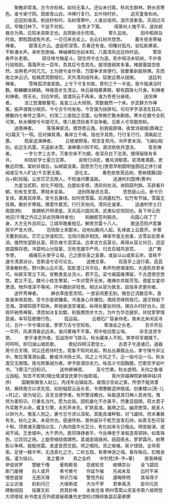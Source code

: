 <!-- { "loadSidebar": true } -->
　　聚散非常准。古今亦标格。如何无事人。还似未归客。秋风生群林。野水资寒色。谁兮谢寸阴。观彼青山白。冲禅行复行。五叶待时折。
　　送天童普和尚。
　　迢迢别海涯。帆挂杪秋时。岛树落寒叶。人谁访祖师。浪开游象急。天阔过鸿迟。早晚归林下。千徒不共知。
　　张秀才下第。
　　得第何人愧不平。道存颜巷亦为荣。应知未丧斯文也。且把新诗乐性情。
　　寄久监收。
　　田中稻熟及时收。颗粒圆成免外求。一日归来古岩上。白云红树共悠悠。
　　暮冬夜坐寄岫禅者。
　　碧落无片云。虚庭积深雪。负春还有谁。彻曙对孤月。岩松影拂翠。不断瀑水声。来听忽绝岫。禅岫禅知也如未知。八面清风远远待时说。
　　寄崇寿怀长老歌。
　　寂住峰兮触星斗。寂住师兮古为道。死中得活未轻詶。不许夜行投晓到。蔼蔼声光一百年。吾其后兮吾其先。振领提纲笑多事。掩扉塞路空依然。龙朔老卢同兀兀。土为貌兮金作骨。万国争求肯便行。我要重新敲铁佛。东西南北休云识。枯槁冥冥颇相忆。天外清风结阵来。狂歌远寄从抛掷。
　　送廷利禅者。
　　雪峰孤顶谁家路。上兮下兮复何故。曾列三千一半徒。我今独满当时数。鲸麟麟龙鳞鳞。坤维高步生清尘。休云裴相慕黄檗。额有圆珠七尺身。利禅者利禅者。倚天长。剑应牢把。或谓风云不再来。谁为苍苍分昼夜。
　　送倧禅者。
　　涪江怒激鲸鳌宅。岌岌三山大倾侧。冥数俄然一个来。步武群方作禅客。振声谓我分纲宗。今兮古兮何匆匆。今吾强为抉辞句。句句字字凛凛生狂风。拂散四七单传之落叶。扫荡二三直指之流蓬。似带微芒敢未剿绝。寒木在握兮全机可笑。秋水横按兮半提可灭。使八极顶目者不自争衡。见斯人兮驾御昂枿。
　　送鼎禅者。
　　落落禅家流。携筇卷云毳。别我振辞锋。夜堂消祖偈(鼎禅之句)霜天飞一鹗。目对弹其滞。春岸立千峰。指也乎其势。行行复行行。清飙起兰蕙。
　　观泉送演禅者。
　　云根漱野泉。照空复照月。冷声曾未消。飞澜似相别。岩近生风雷。天遥新冰雪。演禅乘兴知不知。源流依依共澄洁。
　　答忠禅者。
　　一字七字三五字。万象穷来不为据。夜深月白下沧溟。搜得骊珠有多许。
　　和陆轸学士夏日见寄。
　　良牧归诗匠。雅风消郁蒸。官清难滞爵。吏散远同僧。棠树非烟合。仙槎碧浪乘。因思穷万化(使君早制圆明鉴图冠之序引或闻或见令人旷达)千古更无能。
　　送化主。
　　春色依依笼远树。卷衲搘藤[跳-兆+舜]轻屦。尘世茫茫无限人。不知谁问曹溪路。
　　送通判刘国博(黄中)
　　为星当贰职。权化不相饶。白屋如多恨。清风何处消。岸鸥窥列旆。天辟看升朝。别有生灵意。寒枝未变条。
　　送别陈秘丞古意。
　　悠悠层山云。断兮仍复续。离离双岸草。变兮且兼绿。如何苦雪霜。后凋蠹松竹。松竹有节操。雪霜无伎俩。敢折岁寒枝。赠君作嘉赏。行行天地间。清风在谁掌。
　　送通判学士归南国(杨)
　　旆拥帆开照德星。天风高兴国风清。武夷仙仗知回也。各下祥云到地迎(千理之外应之非此则殊待者也)
　　和酬郎签判殿丞。
　　向国心存了了身。大方无外且同尘。江城早晚重相见。解笑宗雷十八人。
　　歌送范阳卢君兼简华严昱大师。
　　范阳居士来鄞水。动地仙颷向人起。乳峰直上云霞开。步骤天衢到如此。茫茫尘世谁知交。当场问我非相饶。禅家毕竟无他事。古雪岩前曾未消。俄然怅望辞丛室。荷负难兮泪深溢。远幸流方且莫论。再得从容又何日。迢迢故国殊存想。冷碧柯山分指掌。况有觉雄华严师。归去百城共游赏。
　　送广教专使。
　　峨峨石头使乎让祖。己之匪存圣之奚慕。或妄以山或索云斧。音耗不通兮清源派分。吾斯语兮讵可论古。
　　送微文章。
　　双莲亭上送行客。菡萏清香散秋色。野兴断山云片高。孤影澄江月华白。希声险绝堪谁知。大道机存曾未可。纵辟天常立下风。安教类变丛流火。君不见。梁兮阖国难滞留。千古遗恨空悠悠。君又不见。魏兮小桂生寒翠。一华对雪开无休。微禅亦并联芳驾。德星文星仰萧洒。物外情深不等闲。环中趣别非轻舍。相访从容为我言。屈指多求更何者。
　　送怀秀禅者。
　　麻衣草座思灵彻。一食安闲更无别。倏忽迁流数百年。杳杳谁来继其绝。吾兮亦是疏慵辈。冷澹身心存慷恺。偶续灵峰照夜灯。遽泛铁船下沧海。深嗟知困不知休。奔驰骇浪空淹留。纵得长鳌拟何待。堪白头时好白头。因观坏衲秀禅客。清苦如冰复如檗。别我携筇步大方。为叶为华恣披折。伏枕寥寥情意阑。率写狂歌赠行色。
　　孤运铭。
　　云根石广容身待老。南来北来闲且寻讨。五叶一华兮堪对谁。寥寥万古兮空知有。
　　寄海会之长老。
　　百华开后一华开。风递清香远远来。谁问黄梅不平事。照中依旧惹尘埃。
　　杂言送贤专使。
　　使乎谁老作者。百战场中飞铁马。秋水藏来人不知。笑李将军被擒下。阿呵呵。却归湖山唱凯歌。
　　歌纪四明汪君信士。
　　古君子兮道诸已。道器用兮合天理。同尘还若待时生。观象不知何处起。荆丛丛袭莪丛丛。孝兮悌兮非沚中。聚应落落滴仙露。散或泠泠扬士风。风之上兮风之下。近一指兮远一马。秋水澹交无限情。夜光照乘胡为者。伊予匪谓存余力。咏高义兮因胸臆。巴歌百字岩叶书。飞寄汪门旧知识。
　　送仲卿禅德。
　　高兮竺卿。秋水虚明。夫何之象堪云指程。知吾不知笑(理出情谓宜抚掌尔)伽耶城。
　　真州资福禅院新铸钟铭(并序)
　　国朝紫微舍人赵公。丙戌年出镇姑苏。裁情示空岩之客。所恨不能效善财。展转南方以求先觉。如别幅叙云岳长老。令僧惠敏造钟既成。创重楼以[箎-儿+共]之。欲为铭记。且言当使学者。有所警误概也。纵能道其归禅人恶肯信。惟师为善知识。行重名当代。愿为此铭。因机垂化不亦美乎。然重显固陋。荷大君子外奖敢不从命。辄复引寄。夫形声未先。旷默奚准。器用之后。幽灵绝常。故圣人以钟为大。惟圣人则之。袭兮忘兮求以深矣。其能具诸种智。对飞雄辩。但未兼极有生。权化之来。未易穷也。感通传称。昔拘留孙于乾竺造青石钟。如青玉色可容十斛。顶类诸天腹陷众宝。八角四面华光互分。有化如来与日偕出。明宣秘演。或闻不闻。王舍城中。大千界内。匪同铮铮者乎。今岳禅老于准甸造青铜钟。如青珠色。过百钧之用。上旋旁植绕兽蹲熊。其或层城昼闲。祇园夜永。寥寥霜月。射寒影以争辉。殷殷地雷。发虚音而交振。师之唱险。资之继难。寅夕铿铿。主伴索索。足使一鳞半甲。无违真化之方。二听五观。有寄神游之域。善存殊应。扣惟良哉。谨为铭曰。
　　淮之要冲　　真之会府　　中列梵[序-予+睪]
　　居我禅祖　　参徒骈罗　　慧敏千橹
　　爰构鲸音　　息彼轮苦　　峻横崇台
　　金飞碧回　　斯门屡掩　　向人或开
　　希兮微兮　　作延乍催　　先闻未及
　　后时不来　　增悲遐宣　　无困天理
　　带识万端　　警悟齐起　　遵晦陟明
　　其母得子　　尘尘访谁　　刹刹问己
　　大缘斯成　　大功不宰　　君奉禹汤
　　臣仰元凯　　碑勒绀园　　铭寡文彩
　　庶其妙峰　　永耸沧海
明州雪窦山资圣寺第六祖明觉大师塔铭
尚书度支员外郎直秘阁兼充史馆检讨赐绯鱼袋吕夏卿撰
